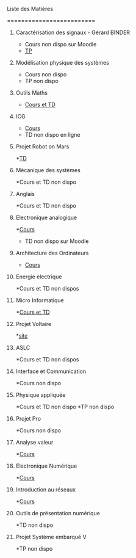 Liste des Matières

=========================

1. Caractérisation des signaux - Gérard BINDER

   * Cours non dispo sur Moodle
   * [TP](https://e-formation.uha.fr/course/view.php?id=419)

2. Modélisation physique des systèmes

   * Cours non dispo 
   * TP non dispo 

3. Outils Maths

   * [Cours et TD](https://e-formation.uha.fr/course/view.php?id=5536)

4. ICG

   * [Cours](https://cs.laurent-thiry.fr/page/summary)
   * TD non dispo en ligne

5. Projet Robot on Mars

   *[TD](https://e-formation.uha.fr/course/view.php?id=851)

6. Mécanique des systèmes

   *Cours et TD non dispo 

7. Anglais

   *Cours et TD non dispo 

8. Electronique analogique

   *[Cours](https://e-formation.uha.fr/course/view.php?id=11127)
   * TD non dispo sur Moodle

9. Architecture des Ordinateurs

   * [Cours](https://e-formation.uha.fr/course/view.php?id=45)

10. Energie electrique

    *Cours et TD non dispos

11. Micro Informatique

    *[Cours et TD](https://e-formation.uha.fr/course/view.php?id=6201)

12. Projet Voltaire

    *[site](https://www.projet-voltaire.fr/voltaire/com.woonoz.gwt.woonoz.Voltaire/Voltaire.html?returnUrl=www.projet-voltaire.fr/choix-parcours/&applicationCode=pv)

13. ASLC

    *Cours et TD non dispos

14. Interface et Communication

    *Cours non dispo

15. Physique appliquée

    *Cours et TD non dispo
    *TP non dispo

16. Projet Pro

    *Cours non dispo

17. Analyse valeur

    *[Cours](https://e-formation.uha.fr/course/view.php?id=1073)

18. Electronique Numérique

    *[Cours](https://e-formation.uha.fr/course/view.php?id=1202)

19. Introduction au réseaux

    *[Cours](https://e-formation.uha.fr/course/view.php?id=2997)

20. Outils de présentation numérique

    *TD non dispo

21. Projet Système embarqué V

    *TP non dispo